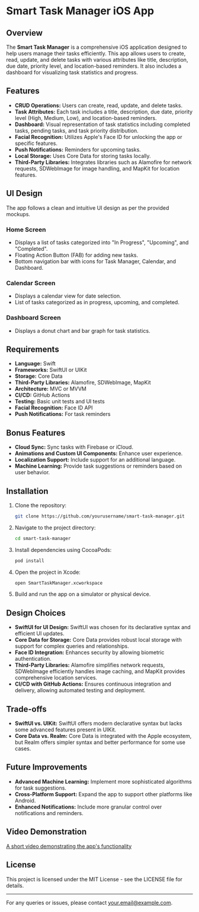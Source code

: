 # Smart Task Manager iOS App

## Overview
The **Smart Task Manager** is a comprehensive iOS application designed to help users manage their tasks efficiently. This app allows users to create, read, update, and delete tasks with various attributes like title, description, due date, priority level, and location-based reminders. It also includes a dashboard for visualizing task statistics and progress.

## Features
- **CRUD Operations:** Users can create, read, update, and delete tasks.
- **Task Attributes:** Each task includes a title, description, due date, priority level (High, Medium, Low), and location-based reminders.
- **Dashboard:** Visual representation of task statistics including completed tasks, pending tasks, and task priority distribution.
- **Facial Recognition:** Utilizes Apple's Face ID for unlocking the app or specific features.
- **Push Notifications:** Reminders for upcoming tasks.
- **Local Storage:** Uses Core Data for storing tasks locally.
- **Third-Party Libraries:** Integrates libraries such as Alamofire for network requests, SDWebImage for image handling, and MapKit for location features.

## UI Design
The app follows a clean and intuitive UI design as per the provided mockups.

### Home Screen
- Displays a list of tasks categorized into "In Progress", "Upcoming", and "Completed".
- Floating Action Button (FAB) for adding new tasks.
- Bottom navigation bar with icons for Task Manager, Calendar, and Dashboard.

### Calendar Screen
- Displays a calendar view for date selection.
- List of tasks categorized as in progress, upcoming, and completed.

### Dashboard Screen
- Displays a donut chart and bar graph for task statistics.

## Requirements
- **Language:** Swift
- **Frameworks:** SwiftUI or UIKit
- **Storage:** Core Data
- **Third-Party Libraries:** Alamofire, SDWebImage, MapKit
- **Architecture:** MVC or MVVM
- **CI/CD:** GitHub Actions
- **Testing:** Basic unit tests and UI tests
- **Facial Recognition:** Face ID API
- **Push Notifications:** For task reminders

## Bonus Features
- **Cloud Sync:** Sync tasks with Firebase or iCloud.
- **Animations and Custom UI Components:** Enhance user experience.
- **Localization Support:** Include support for an additional language.
- **Machine Learning:** Provide task suggestions or reminders based on user behavior.

## Installation
1. Clone the repository:
   ```sh
   git clone https://github.com/yourusername/smart-task-manager.git
   ```
2. Navigate to the project directory:
   ```sh
   cd smart-task-manager
   ```
3. Install dependencies using CocoaPods:
   ```sh
   pod install
   ```
4. Open the project in Xcode:
   ```sh
   open SmartTaskManager.xcworkspace
   ```
5. Build and run the app on a simulator or physical device.

## Design Choices
- **SwiftUI for UI Design:** SwiftUI was chosen for its declarative syntax and efficient UI updates.
- **Core Data for Storage:** Core Data provides robust local storage with support for complex queries and relationships.
- **Face ID Integration:** Enhances security by allowing biometric authentication.
- **Third-Party Libraries:** Alamofire simplifies network requests, SDWebImage efficiently handles image caching, and MapKit provides comprehensive location services.
- **CI/CD with GitHub Actions:** Ensures continuous integration and delivery, allowing automated testing and deployment.

## Trade-offs
- **SwiftUI vs. UIKit:** SwiftUI offers modern declarative syntax but lacks some advanced features present in UIKit.
- **Core Data vs. Realm:** Core Data is integrated with the Apple ecosystem, but Realm offers simpler syntax and better performance for some use cases.

## Future Improvements
- **Advanced Machine Learning:** Implement more sophisticated algorithms for task suggestions.
- **Cross-Platform Support:** Expand the app to support other platforms like Android.
- **Enhanced Notifications:** Include more granular control over notifications and reminders.

## Video Demonstration
[A short video demonstrating the app's functionality](https://link-to-your-video.com)

## License
This project is licensed under the MIT License - see the LICENSE file for details.

---

For any queries or issues, please contact [your.email@example.com](mailto:your.email@example.com).
